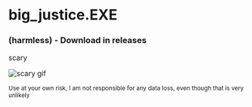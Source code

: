 # big_justice.EXE
### (harmless) - Download in releases

scary

![scary gif](https://github.com/gabors0/big_justice.exe/blob/main/gif.gif?raw=true)


<sub style="opacity=0.5;">Use at your own risk, I am not responsible for any data loss, even though that is very unlikely</sub>
